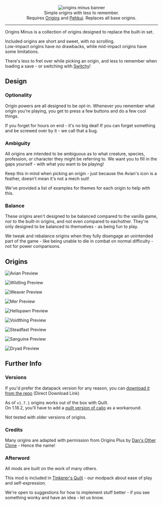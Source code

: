<center><img style="max-width:1056px" alt="origins minus banner" src="https://user-images.githubusercontent.com/55819817/230751145-56d0c976-9167-44fb-a94a-e3d036095dc2.png" /></center>

<center>
Simple origins with less to remember.<br/>
Requires <a href="https://modrinth.com/mod/origins/versions">Origins</a> and <a href="https://modrinth.com/mod/pehkui">Pehkui</a>. Replaces all base origins.
</center>

---


Origins Minus is a collection of origins designed to replace the built-in set.

Included origins are short and sweet, with no scrolling.           
Low-impact origins have no drawbacks, while mid-impact origins have some limitations.

There's less to fret over while picking an origin, and less to remember when loading a save - or switching with [Switchy](https://modrinth.com/mod/switchy)!

## Design

### Optionality

Origin powers are all designed to be opt-in. Whenever you remember what origin you're playing, you get to press a few buttons and do a few cool things. 

If you forget for hours on end - it's no big deal! If you can forget something and be screwed over by it - we call that a bug.

### Ambiguity

All origins are intended to be ambiguous as to what creature, species, profession, or character they might be referring to. We want you to fill in the gaps yourself - with what you want to be playing!

Keep this in mind when picking an origin - just because the Avian's icon is a feather, doesn't mean it's not a mech suit!

We've provided a list of examples for themes for each origin to help with this.

### Balance

These origins aren't designed to be balanced compared to the vanilla game, nor to the built-in origins, and not even compared to eachother. They're only designed to be balanced to themselves - as being fun to play.

We tweak and rebalance origins when they fully disengage an unintended part of the game - like being unable to die in combat on normal difficulty - not for power comparisons.

## Origins

![Avian Preview](https://user-images.githubusercontent.com/55819817/230751155-d54af385-9c51-451c-a716-11ef4f344306.png)

![Wildling Preview](https://user-images.githubusercontent.com/55819817/230751158-e29cf313-d20c-4a78-8ebc-98e90032f816.png)

![Weaver Preview](https://user-images.githubusercontent.com/55819817/230751159-7f1d0112-f7ed-4bfc-b43a-9eeb4a0e1875.png)

![Mer Preview](https://user-images.githubusercontent.com/55819817/230751161-d962465c-7b04-4a76-98fd-7b314087f630.png)

![Hellspawn Preview](https://user-images.githubusercontent.com/55819817/230751162-0d9ba93c-ff7e-41ea-8a79-b680bd97934f.png)

![Voidthing Preview](https://user-images.githubusercontent.com/55819817/230751163-9880b672-7610-4f36-bff1-8fe9bb9c8390.png)

![Steadfast Preview](https://user-images.githubusercontent.com/55819817/230751171-3e93f675-5b98-4a86-b4c3-825a2d28f3e7.png)

![Sanguine Preview](https://user-images.githubusercontent.com/55819817/230751174-9eef1c47-6173-4dcd-a462-e3d526e4fc5f.png)

![Dryad Preview](https://user-images.githubusercontent.com/55819817/230751176-d086a14c-0f91-47b9-b778-e57861a17e62.png)

## Further Info

### Versions

If you'd prefer the datapack version for any reason, you can [download it from the repo](https://download-directory.github.io/?url=https://github.com/sisby-folk/origins-minus/tree/main/src/main/resources) (Direct Download Link)

As of `v1.7.1` origins works out of the box with Quilt.           
On 1.18.2, you'll have to add a [quilt version of calio](https://github.com/sisby-folk/mc-packs/raw/quilt_1.18.2/mods/Calio-1.18.2-1.6.0.jar) as a workaround.

Not tested with older versions of origins.

### Credits

Many origins are adapted with permission from Origins Plus by [Dan's Other Clone](https://www.youtube.com/c/DansOtherClone/videos) - Hence the name!

### Afterword

All mods are built on the work of many others.

This mod is included in [Tinkerer's Quilt](https://modrinth.com/modpack/tinkerers-quilt) - our modpack about ease of play and self-expression.

We're open to suggestions for how to implement stuff better - if you see something wonky and have an idea - let us know.
